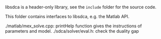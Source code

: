libsdca is a header-only library, see the `include` folder for the source code.

This folder contains interfaces to libsdca, e.g. the Matlab API.

./matlab/mex_solve.cpp: printHelp function gives the instructions of parameters and model.
./sdca/solver/eval.h: check the duality gap